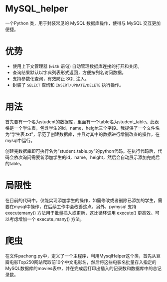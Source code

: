 # MySQL_helper
一个Python 类，用于封装常见的 MySQL 数据库操作，使得与 MySQL 交互更加便捷。

# 优势
*   使用上下文管理器 (`with` 语句) 自动管理数据库连接的打开和关闭。
*   查询结果默认以字典列表形式返回，方便按列名访问数据。
*   支持参数化查询，有效防止 SQL 注入。
*   封装了 `SELECT` 查询和 `INSERT/UPDATE/DELETE` 执行操作。

# 用法
首先要有一个名为student的数据库，里面有一个table名为student_table。此表格是一个学生表，包含学生的id，name，height三个字段。我提供了一个文件名为“学生表.txt”，示范了创建数据库，并且对其中的数据进行增删改查的操作，在mysql中运行。

创建完数据库即可执行名为“student_table.py”的python代码。在执行代码后，代码会依次询问需要新添加学生的id，name，height，然后会自动展示添加完成后的table。

# 局限性
在目前的代码中，仅能实现添加学生的操作，如需修改或者删除已添加的学生，需要在mysql中操作，在后续工作中会改善这点。另外，pymysql 支持 executemany() 方法用于批量插入或更新，这比循环调用 execute() 更高效。可以考虑增加一个 execute_many() 方法。

# 爬虫
在文件pachong.py中，定义了一个主程序，利用MysqlHelper这个类，首先从豆瓣电影Top250网站爬取前10个中文电影名，然后将这些电影名批量存入指定的MySQL数据库的movies表中，并在完成后打印出插入的记录数和数据库中的总记录数。
